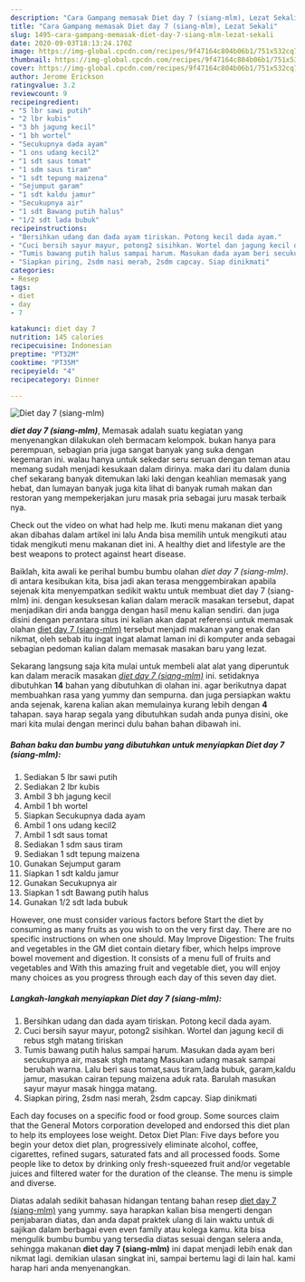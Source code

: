 ```yaml
---
description: "Cara Gampang memasak Diet day 7 (siang-mlm), Lezat Sekali"
title: "Cara Gampang memasak Diet day 7 (siang-mlm), Lezat Sekali"
slug: 1495-cara-gampang-memasak-diet-day-7-siang-mlm-lezat-sekali
date: 2020-09-03T18:13:24.170Z
image: https://img-global.cpcdn.com/recipes/9f47164c804b06b1/751x532cq70/diet-day-7-siang-mlm-foto-resep-utama.jpg
thumbnail: https://img-global.cpcdn.com/recipes/9f47164c804b06b1/751x532cq70/diet-day-7-siang-mlm-foto-resep-utama.jpg
cover: https://img-global.cpcdn.com/recipes/9f47164c804b06b1/751x532cq70/diet-day-7-siang-mlm-foto-resep-utama.jpg
author: Jerome Erickson
ratingvalue: 3.2
reviewcount: 9
recipeingredient:
- "5 lbr sawi putih"
- "2 lbr kubis"
- "3 bh jagung kecil"
- "1 bh wortel"
- "Secukupnya dada ayam"
- "1 ons udang kecil2"
- "1 sdt saus tomat"
- "1 sdm saus tiram"
- "1 sdt tepung maizena"
- "Sejumput garam"
- "1 sdt kaldu jamur"
- "Secukupnya air"
- "1 sdt Bawang putih halus"
- "1/2 sdt lada bubuk"
recipeinstructions:
- "Bersihkan udang dan dada ayam tiriskan. Potong kecil dada ayam."
- "Cuci bersih sayur mayur, potong2 sisihkan. Wortel dan jagung kecil di rebus stgh matang tiriskan"
- "Tumis bawang putih halus sampai harum. Masukan dada ayam beri secukupnya air, masak stgh matang Masukan udang masak sampai berubah warna. Lalu beri saus tomat,saus tiram,lada bubuk, garam,kaldu jamur, masukan cairan tepung maizena aduk rata. Barulah masukan sayur mayur masak hingga matang."
- "Siapkan piring, 2sdm nasi merah, 2sdm capcay. Siap dinikmati"
categories:
- Resep
tags:
- diet
- day
- 7

katakunci: diet day 7 
nutrition: 145 calories
recipecuisine: Indonesian
preptime: "PT32M"
cooktime: "PT35M"
recipeyield: "4"
recipecategory: Dinner

---
```



![Diet day 7 (siang-mlm)](https://img-global.cpcdn.com/recipes/9f47164c804b06b1/751x532cq70/diet-day-7-siang-mlm-foto-resep-utama.jpg)

<b><i>diet day 7 (siang-mlm)</i></b>, Memasak adalah suatu kegiatan yang menyenangkan dilakukan oleh bermacam kelompok. bukan hanya para perempuan, sebagian pria juga sangat banyak yang suka dengan kegemaran ini. walau hanya untuk sekedar seru seruan dengan teman atau memang sudah menjadi kesukaan dalam dirinya. maka dari itu dalam dunia chef sekarang banyak ditemukan laki laki dengan keahlian memasak yang hebat, dan lumayan banyak juga kita lihat di banyak rumah makan dan restoran yang mempekerjakan juru masak pria sebagai juru masak terbaik nya.

Check out the video on what had help me. Ikuti menu makanan diet yang akan dibahas dalam artikel ini lalu Anda bisa memilih untuk mengikuti atau tidak mengikuti menu makanan diet ini. A healthy diet and lifestyle are the best weapons to protect against heart disease.

Baiklah, kita awali ke perihal bumbu bumbu olahan <i>diet day 7 (siang-mlm)</i>. di antara kesibukan kita, bisa jadi akan terasa menggembirakan apabila sejenak kita menyempatkan sedikit waktu untuk membuat diet day 7 (siang-mlm) ini. dengan kesuksesan kalian dalam meracik masakan tersebut, dapat menjadikan diri anda bangga dengan hasil menu kalian sendiri. dan juga disini dengan perantara situs ini kalian akan dapat referensi untuk memasak olahan <u>diet day 7 (siang-mlm)</u> tersebut menjadi makanan yang enak dan nikmat, oleh sebab itu ingat ingat alamat laman ini di komputer anda sebagai sebagian pedoman kalian dalam memasak masakan baru yang lezat.


Sekarang langsung saja kita mulai untuk membeli alat alat yang diperuntuk kan dalam meracik masakan <u><i>diet day 7 (siang-mlm)</i></u> ini. setidaknya dibutuhkan <b>14</b> bahan yang dibutuhkan di olahan ini. agar berikutnya dapat membuahkan rasa yang yummy dan sempurna. dan juga persiapkan waktu anda sejenak, karena kalian akan memulainya kurang lebih dengan <b>4</b> tahapan. saya harap segala yang dibutuhkan sudah anda punya disini, oke mari kita mulai dengan merinci dulu bahan bahan dibawah ini.

<!--inarticleads1-->

##### Bahan baku dan bumbu yang dibutuhkan untuk menyiapkan Diet day 7 (siang-mlm):

1. Sediakan 5 lbr sawi putih
1. Sediakan 2 lbr kubis
1. Ambil 3 bh jagung kecil
1. Ambil 1 bh wortel
1. Siapkan Secukupnya dada ayam
1. Ambil 1 ons udang kecil2
1. Ambil 1 sdt saus tomat
1. Sediakan 1 sdm saus tiram
1. Sediakan 1 sdt tepung maizena
1. Gunakan Sejumput garam
1. Siapkan 1 sdt kaldu jamur
1. Gunakan Secukupnya air
1. Siapkan 1 sdt Bawang putih halus
1. Gunakan 1/2 sdt lada bubuk


However, one must consider various factors before Start the diet by consuming as many fruits as you wish to on the very first day. There are no specific instructions on when one should. May Improve Digestion: The fruits and vegetables in the GM diet contain dietary fiber, which helps improve bowel movement and digestion. It consists of a menu full of fruits and vegetables and With this amazing fruit and vegetable diet, you will enjoy many choices as you progress through each day of this seven day diet. 

<!--inarticleads2-->

##### Langkah-langkah menyiapkan Diet day 7 (siang-mlm):

1. Bersihkan udang dan dada ayam tiriskan. Potong kecil dada ayam.
1. Cuci bersih sayur mayur, potong2 sisihkan. Wortel dan jagung kecil di rebus stgh matang tiriskan
1. Tumis bawang putih halus sampai harum. Masukan dada ayam beri secukupnya air, masak stgh matang Masukan udang masak sampai berubah warna. Lalu beri saus tomat,saus tiram,lada bubuk, garam,kaldu jamur, masukan cairan tepung maizena aduk rata. Barulah masukan sayur mayur masak hingga matang.
1. Siapkan piring, 2sdm nasi merah, 2sdm capcay. Siap dinikmati


Each day focuses on a specific food or food group. Some sources claim that the General Motors corporation developed and endorsed this diet plan to help its employees lose weight. Detox Diet Plan: Five days before you begin your detox diet plan, progressively eliminate alcohol, coffee, cigarettes, refined sugars, saturated fats and all processed foods. Some people like to detox by drinking only fresh-squeezed fruit and/or vegetable juices and filtered water for the duration of the cleanse. The menu is simple and diverse. 

Diatas adalah sedikit bahasan hidangan tentang bahan resep <u>diet day 7 (siang-mlm)</u> yang yummy. saya harapkan kalian bisa mengerti dengan penjabaran diatas, dan anda dapat praktek ulang di lain waktu untuk di sajikan dalam berbagai even even family atau kolega kamu. kita bisa mengulik bumbu bumbu yang tersedia diatas sesuai dengan selera anda, sehingga makanan <b>diet day 7 (siang-mlm)</b> ini dapat menjadi lebih enak dan nikmat lagi. demikian ulasan singkat ini, sampai bertemu lagi di lain hal. kami harap hari anda menyenangkan.
